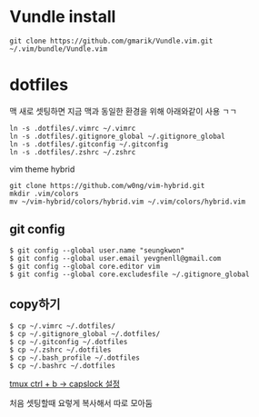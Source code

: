 # Vundle install

```
git clone https://github.com/gmarik/Vundle.vim.git ~/.vim/bundle/Vundle.vim
```
# dotfiles

맥 새로 셋팅하면 지금 맥과 동일한 환경을 위해 아래와같이 사용 ㄱㄱ

```
ln -s .dotfiles/.vimrc ~/.vimrc
ln -s .dotfiles/.gitignore_global ~/.gitignore_global
ln -s .dotfiles/.gitconfig ~/.gitconfig
ln -s .dotfiles/.zshrc ~/.zshrc
```
vim theme hybrid

```
git clone https://github.com/w0ng/vim-hybrid.git
mkdir .vim/colors
mv ~/vim-hybrid/colors/hybrid.vim ~/.vim/colors/hybrid.vim
```



## git config
```
$ git config --global user.name "seungkwon"
$ git config --global user.email yevgnenll@gmail.com 
$ git config --global core.editor vim
$ git config --global core.excludesfile ~/.gitignore_global
```

## copy하기

```
$ cp ~/.vimrc ~/.dotfiles/
$ cp ~/.gitignore_global ~/.dotfiles/
$ cp ~/.gitconfig ~/.dotfiles
$ cp ~/.zshrc ~/.dotfiles
$ cp ~/.bash_profile ~/.dotfiles
$ cp ~/.bashrc ~/.dotfiles
```

[tmux ctrl + b -> capslock 설정](https://gist.github.com/burtlo/3788048)

처음 셋팅할때 요렇게 복사해서 따로 모아둠

